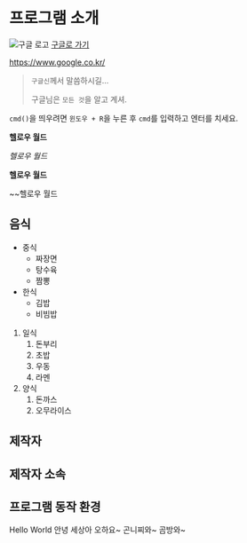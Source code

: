 # 프로그램 소개
![구글 로고](https://www.google.co.kr/images/branding/googlelogo/1x/googlelogo_color_272x92dp.png)
[구글로 가기](https://www.google.co.kr/)

https://www.google.co.kr/

> `구글신`께서 말씀하시길...
>
> 구글님은 `모든 것`을 알고 계셔.

`cmd()`을 띄우려면 `윈도우 + R`을 누른 후 `cmd`를 입력하고 엔터를 치세요.

**헬로우 월드**

*헬로우 월드*

__헬로우 월드__

~~헬로우 월드

## 음식
 * 중식
   * 짜장면
   * 탕수육
   * 짬뽕
 * 한식
   * 김밥
   * 비빔밥
 1. 일식
    1. 돈부리
    2. 초밥
    3. 우동
    4. 라멘
 2. 양식
    1. 돈까스
    2. 오무라이스

## 제작자

## 제작자 소속

## 프로그램 동작 환경

Hello World
안녕 세상아
오하요~
곤니찌와~
곰방와~
